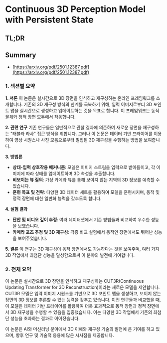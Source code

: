 # Continuous 3D Perception Model with Persistent State
## TL;DR
## Summary
- [https://arxiv.org/pdf/2501.12387.pdf](https://arxiv.org/pdf/2501.12387.pdf)

### 1. 섹션별 요약

**1. 서론**
이 논문은 실시간으로 3D 장면을 인식하고 재구성하는 온라인 프레임워크를 소개합니다. 기존의 3D 재구성 방식의 한계를 극복하기 위해, 입력 이미지로부터 3D 포인트 맵을 실시간으로 생성하고 업데이트하는 것을 목표로 합니다. 이 프레임워크는 동적 물체와 정적 장면 모두에서 작동합니다.

**2. 관련 연구**
기존 연구들은 일반적으로 관찰 결과에 의존하여 새로운 장면을 재구성하는 "태블라 라사" 접근 방식을 취합니다. 그러나 이 논문은 데이터 기반 프라이어를 이용하여 영상 시퀀스나 사진 모음으로부터 밀집된 3D 재구성을 수행하는 방법을 보여줍니다.

**3. 방법론**
- **상태-입력 상호작용 메커니즘**: 모델은 이미지 스트림을 입력으로 받아들이고, 각 이미지에 따라 상태를 업데이트하며 3D 속성을 추출합니다.
- **비보이는 뷰 질의**: 가상 카메라 뷰를 통해 보이지 않는 지역의 3D 정보를 예측할 수 있습니다.
- **훈련 목표 및 전략**: 다양한 3D 데이터 세트를 활용하여 모델을 훈련시키며, 동적 및 정적 장면에 대한 일반화 능력을 갖추도록 합니다.

**4. 실험 결과**
- **단안 및 비디오 깊이 추정**: 여러 데이터셋에서 기존 방법들과 비교하여 우수한 성능을 보였습니다.
- **카메라 포즈 추정 및 3D 재구성**: 각종 비교 실험에서 동적인 장면에서도 뛰어난 성능을 보여주었습니다.

**5. 결론**
이 연구는 3D 재구성이 동적 장면에서도 가능하다는 것을 보여주며, 여러 가지 3D 작업에서 최첨단 성능을 달성함으로써 이 분야의 발전에 기여합니다.

### 2. 전체 요약
이 논문은 실시간으로 3D 장면을 인식하고 재구성하는 CUT3R(Continuous Updating Transformer for 3D Reconstruction)이라는 새로운 모델을 제안합니다. CUT3R 모델은 입력 이미지 시퀀스를 기반으로 3D 포인트 맵을 생성하고, 보이지 않는 장면의 3D 정보를 추론할 수 있는 능력을 갖추고 있습니다. 이전 연구들과 비교했을 때, 이 모델은 데이터 기반 프라이어를 활용하여 더욱 효과적으로 동적 장면과 정적 장면에서 3D 재구성을 수행할 수 있음을 입증했습니다. 이는 다양한 3D 작업에서 기존의 최첨단 성능을 초과하는 결과로 이어졌습니다. 

이 논문은 AI와 머신러닝 분야에서 3D 이해와 재구성 기술의 발전에 큰 기여를 하고 있으며, 향후 연구 및 기술적 응용에 많은 시사점을 제공합니다.